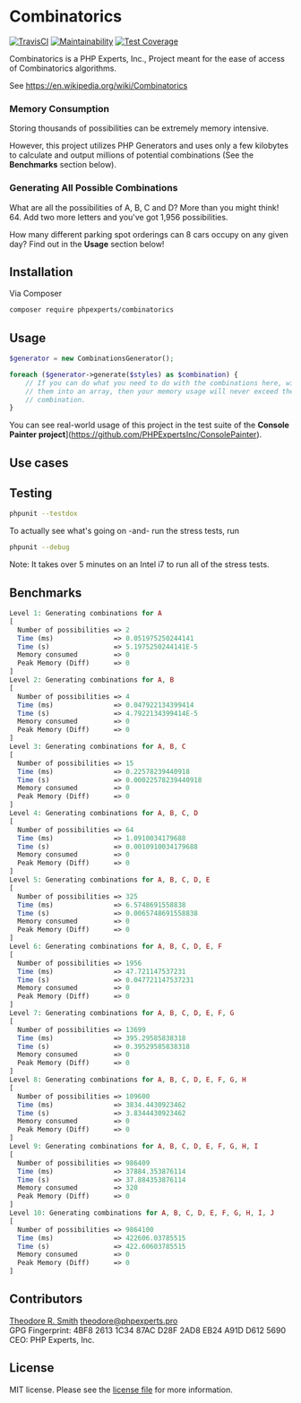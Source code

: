 # Combinatorics

[![TravisCI](https://travis-ci.org/phpexpertsinc/Combinatorics.svg?branch=master)](https://travis-ci.org/phpexpertsinc/Combinatorics)
[![Maintainability](https://api.codeclimate.com/v1/badges/cb607de8292ed5b208ae/maintainability)](https://codeclimate.com/github/phpexpertsinc/Combinatorics/maintainability)
[![Test Coverage](https://api.codeclimate.com/v1/badges/cb607de8292ed5b208ae/test_coverage)](https://codeclimate.com/github/phpexpertsinc/Combinatorics/test_coverage)

Combinatorics is a PHP Experts, Inc., Project meant for the ease of access of Combinatorics algorithms.

See https://en.wikipedia.org/wiki/Combinatorics

### Memory Consumption
Storing thousands of possibilities can be extremely memory intensive. 

However, this project utilizes PHP Generators and uses only a few kilobytes to calculate and output
millions of potential combinations (See the **Benchmarks** section below).

### Generating All Possible Combinations

What are all the possibilities of A, B, C and D? More than you might think! 64. 
Add two more letters and you've got 1,956 possibilities. 

How many different parking spot orderings can 8 cars occupy on any given day? 
Find out in the **Usage** section below!  

## Installation

Via Composer

```bash
composer require phpexperts/combinatorics
```

## Usage
```php
$generator = new CombinationsGenerator();

foreach ($generator->generate($styles) as $combination) {
    // If you can do what you need to do with the combinations here, without immediately storing
    // them into an array, then your memory usage will never exceed the amount needed store one 
    // combination.
}
```

You can see real-world usage of this project in the test suite of the 
**Console Painter project**](https://github.com/PHPExpertsInc/ConsolePainter).

## Use cases

## Testing

```bash
phpunit --testdox
```

To actually see what's going on -and- run the stress tests, run

```bash
phpunit --debug
```

Note: It takes over 5 minutes on an Intel i7 to run all of the stress tests.

## Benchmarks

```php
Level 1: Generating combinations for A
[
  Number of possibilities => 2
  Time (ms)               => 0.051975250244141
  Time (s)                => 5.1975250244141E-5
  Memory consumed         => 0
  Peak Memory (Diff)      => 0
]
Level 2: Generating combinations for A, B
[
  Number of possibilities => 4
  Time (ms)               => 0.047922134399414
  Time (s)                => 4.7922134399414E-5
  Memory consumed         => 0
  Peak Memory (Diff)      => 0
]
Level 3: Generating combinations for A, B, C
[
  Number of possibilities => 15
  Time (ms)               => 0.22578239440918
  Time (s)                => 0.00022578239440918
  Memory consumed         => 0
  Peak Memory (Diff)      => 0
]
Level 4: Generating combinations for A, B, C, D
[
  Number of possibilities => 64
  Time (ms)               => 1.0910034179688
  Time (s)                => 0.0010910034179688
  Memory consumed         => 0
  Peak Memory (Diff)      => 0
]
Level 5: Generating combinations for A, B, C, D, E
[
  Number of possibilities => 325
  Time (ms)               => 6.5748691558838
  Time (s)                => 0.0065748691558838
  Memory consumed         => 0
  Peak Memory (Diff)      => 0
]
Level 6: Generating combinations for A, B, C, D, E, F
[
  Number of possibilities => 1956
  Time (ms)               => 47.721147537231
  Time (s)                => 0.047721147537231
  Memory consumed         => 0
  Peak Memory (Diff)      => 0
]
Level 7: Generating combinations for A, B, C, D, E, F, G
[
  Number of possibilities => 13699
  Time (ms)               => 395.29585838318
  Time (s)                => 0.39529585838318
  Memory consumed         => 0
  Peak Memory (Diff)      => 0
]
Level 8: Generating combinations for A, B, C, D, E, F, G, H
[
  Number of possibilities => 109600
  Time (ms)               => 3834.4430923462
  Time (s)                => 3.8344430923462
  Memory consumed         => 0
  Peak Memory (Diff)      => 0
]
Level 9: Generating combinations for A, B, C, D, E, F, G, H, I
[
  Number of possibilities => 986409
  Time (ms)               => 37884.353876114
  Time (s)                => 37.884353876114
  Memory consumed         => 320
  Peak Memory (Diff)      => 0
]
Level 10: Generating combinations for A, B, C, D, E, F, G, H, I, J
[
  Number of possibilities => 9864100
  Time (ms)               => 422606.03785515
  Time (s)                => 422.60603785515
  Memory consumed         => 0
  Peak Memory (Diff)      => 0
]
```

## Contributors

[Theodore R. Smith](https://www.phpexperts.pro/]) <theodore@phpexperts.pro>  
GPG Fingerprint: 4BF8 2613 1C34 87AC D28F  2AD8 EB24 A91D D612 5690  
CEO: PHP Experts, Inc.

## License

MIT license. Please see the [license file](LICENSE) for more information.

